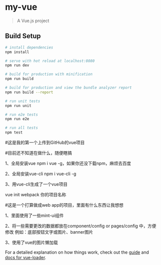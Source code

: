 # my-vue

> A Vue.js project

## Build Setup

``` bash
# install dependencies
npm install

# serve with hot reload at localhost:8080
npm run dev

# build for production with minification
npm run build

# build for production and view the bundle analyzer report
npm run build --report

# run unit tests
npm run unit

# run e2e tests
npm run e2e

# run all tests
npm test
```

#这是我的第一个上传到GitHub的vue项目

#目前还不知道在做什么，随便瞎搞

1、全局安装vue
npm i vue -g，如果你还没下载npm，麻烦去百度

2、全局安装vue-cli
npm i vue-cli -g

3、用vue-cli生成了一个vue项目

vue init webpack 你的项目名称

#这是一个打算做成web app的项目，里面有什么东西让我想想

1、里面使用了一些mint-ui组件

2、将一些需要更改的数据都放在component/config  or  pages/config 中，方便修改
   例如：底部按钮文字或图片、banner图片
   
3、使用了vue的图片懒加载


For a detailed explanation on how things work, check out the [guide](http://vuejs-templates.github.io/webpack/) and [docs for vue-loader](http://vuejs.github.io/vue-loader).

